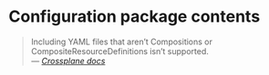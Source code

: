# Configuration package contents

> Including YAML files that aren’t Compositions or CompositeResourceDefinitions isn’t supported.  
> &mdash; [*Crossplane docs*](https://docs.crossplane.io/latest/packages/configurations/#build-the-package)
